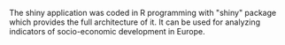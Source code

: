 The shiny application was coded in R programming with "shiny" package which provides the full architecture of it. It can be used for analyzing indicators of socio-economic development in Europe. 

